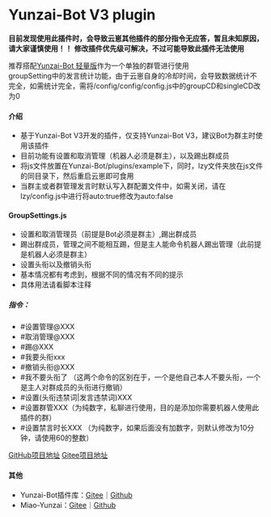 # Yunzai-Bot V3 plugin

 **目前发现使用此插件时，会导致云崽其他插件的部分指令无应答，暂且未知原因，请大家谨慎使用！！** 
 **修改插件优先级可解决，不过可能导致此插件无法使用** 

推荐搭配[Yunzai-Bot 轻量版](https://gitee.com/Nwflower/yunzai-bot-lite)作为一个单独的群管进行使用  
groupSetting中的发言统计功能，由于云崽自身的冷却时间，会导致数据统计不完全，如需统计完全，需将/config/config/config.js中的groupCD和singleCD改为0


#### 介绍
- 基于Yunzai-Bot V3开发的插件，仅支持Yunzai-Bot V3，建议Bot为群主时使用该插件
- 目前功能有设置和取消管理（机器人必须是群主），以及踢出群成员
- 将js文件放置在Yunzai-Bot/plugins/example下，同时，lzy文件夹放在js文件的同目录下，然后重启云崽即可食用 
- 当群主或者群管理发言时默认写入群配置文件中，如需关闭，请在lzy/config.js中进行将auto:true修改为auto:false

#### GroupSettings.js
- 设置和取消管理员（前提是Bot必须是群主）,踢出群成员
- 踢出群成员，管理之间不能相互踢，但是主人能命令机器人踢出管理（此前提是机器人必须是群主）
- 设置头衔以及撤销头衔
- 基本情况都有考虑到，根据不同的情况有不同的提示
- 具体用法请看脚本注释
##### 指令：
- #设置管理@XXX
- #取消管理@XXX
- #踢@XXX
- #我要头衔xxx
- #撤销头衔@XXX  
- #我不要头衔了  （这两个命令的区别在于，一个是他自己本人不要头衔，一个是主人对群成员的头衔进行撤销）
- #设置(头衔违禁词|发言违禁词)XXX
- #设置群管XXX（为纯数字，私聊进行使用，目的是添加你需要机器人使用此插件的群） 
- #设置禁言时长XXX （为纯数字，如果后面没有加数字，则默认修改为10分钟，请使用60的整数）  

[GitHub项目地址](https://github.com/Clarlotte/Yunzai-Bot-V3-plugin)
[Gitee项目地址](https://gitee.com/clarlotte/Yunzai-Bot-V3-plugin)

#### 其他

* Yunzai-Bot插件库：[Gitee](https://gitee.com/yhArcadia/Yunzai-Bot-plugins-index)｜[Github](https://github.com/yhArcadia/Yunzai-Bot-plugins-index)
* Miao-Yunzai：[Gitee](https://github.com/yoimiya-kokomi/Miao-Yunzai)｜[Github](https://gitee.com/yoimiya-kokomi/Miao-Yunzai)
